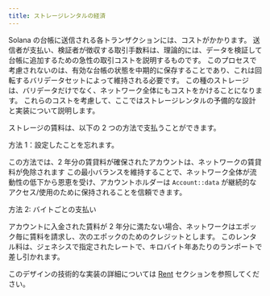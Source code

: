 ```yaml
---
title: ストレージレンタルの経済
---
```


Solana の台帳に送信される各トランザクションには、コストがかかります。 送信者が支払い、検証者が徴収する取引手数料は、理論的には、データを検証して台帳に追加するための急性の取引コストを説明するものです。 このプロセスで考慮されないのは、有効な台帳の状態を中期的に保存することであり、これは回転するバリデータセットによって維持される必要です。 この種のストレージは、バリデータだけでなく、ネットワーク全体にもコストをかけることになります。 これらのコストを考慮して、ここではストレージレンタルの予備的な設計と実装について説明します。

ストレージの賃料は、以下の 2 つの方法で支払うことができます。

方法 1：設定したことを忘れます。

この方法では、2 年分の賃貸料が確保されたアカウントは、ネットワークの賃貸料が免除されます この最小バランスを維持することで、ネットワーク全体が流動性の低下から恩恵を受け、アカウントホルダーは `Account::data` が継続的なアクセス/使用のために保持されることを信頼できます。

方法 2: バイトごとの支払い

アカウントに入金された賃料が 2 年分に満たない場合、ネットワークはエポック毎に賃料を請求し、次のエポックのためのクレジットとします。 このレンタル料は、ジェネシスで指定されたレートで、キロバイト年あたりのランポートで差し引かれます。

このデザインの技術的な実装の詳細については [Rent](implemented-proposals/rent.md) セクションを参照してください。
